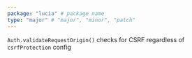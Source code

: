 ```yaml
---
package: "lucia" # package name
type: "major" # "major", "minor", "patch"
---
```


`Auth.validateRequestOrigin()` checks for CSRF regardless of `csrfProtection` config